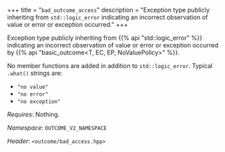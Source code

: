 +++
title = "`bad_outcome_access`"
description = "Exception type publicly inheriting from `std::logic_error` indicating an incorrect observation of value or error or exception occurred."
+++

Exception type publicly inheriting from {{% api "std::logic_error" %}} indicating an incorrect observation of value or error or exception occurred by {{% api "basic_outcome<T, EC, EP, NoValuePolicy>" %}}.

No member functions are added in addition to `std::logic_error`. Typical `.what()` strings are:

- `"no value"`
- `"no error"`
- `"no exception"`

*Requires*: Nothing.

*Namespace*: `OUTCOME_V2_NAMESPACE`

*Header*: `<outcome/bad_access.hpp>`
